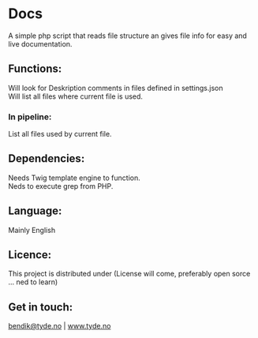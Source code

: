 # Docs
A simple php script that reads file structure an gives file info for easy and live documentation. 

## Functions:
Will look for Deskription comments in files defined in settings.json  
Will list all files where current file is used.

### In pipeline:
List all files used by current file.

## Dependencies:
Needs Twig template engine to function.  
Neds to execute grep from PHP.

## Language:
Mainly English

## Licence:
This project is distributed under (License will come, preferably open sorce ... ned to learn)

## Get in touch:
bendik@tyde.no  |  www.tyde.no
